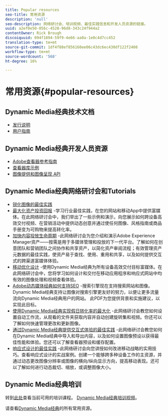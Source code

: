 ```yaml
---
title: Popular resources
seo-title: 常用资源
description: 'null'
seo-description: 网络研讨会、培训视频、最佳实践信息和开发人员资源的链接。
uuid: a2ef0e50-056c-4528-96d8-343c24f944a2
contentOwner: Rick Brough
discoiquuid: 094f1894-59f9-4e66-aa0a-1e0c4d7cc452
translation-type: tm+mt
source-git-commit: 1df4f88ef856160ee06c43dc6ec430df122f2408
workflow-type: tm+mt
source-wordcount: '568'
ht-degree: 16%

---
```



# 常用资源{#popular-resources}

## Dynamic Media经典技术文档

* [发行说明](https://docs.adobe.com/content/help/en/dynamic-media-developer-resources/release-notes/s7rn2017.html)
* [用户指南](introduction.md)

## Dynamic Media经典开发人员资源

* [Adobe查看器参考指南](https://docs.adobe.com/content/help/en/dynamic-media-developer-resources/library/home.html)
* [查看器库示例](https://landing.adobe.com/zh-Hans/na/dynamic-media/ctir-2755/live-demos.html)
* [图像提供和图像呈现 API](https://docs.adobe.com/content/help/en/dynamic-media-developer-resources/image-serving-api/home.html)

## Dynamic Media经典网络研讨会和Tutorials

* [锐化图像的最佳实践](/help/assets/s7_sharpening_images.pdf)
* [最大化资产投资回报](https://adobecustomersuccess.adobeconnect.com/p5ar3hfrrec/?launcher=false&amp;fcsContent=true&amp;pbMode=normal&amp;proto=true) -学习行业最佳实践，在您的网站和移动App中提供富媒体。在此网络研讨会中，我们举出了一些示例和演示，向您展示如何跨设备高效交付视频、在营销活动中提供动态创意并通过使任何图像、风格指南或商品手册变为可购物来提高转化率。
* [加快内容投放生命周期](https://adobecustomersuccess.adobeconnect.com/p88ducm9pqv/) -此网络研讨会为您介绍和演示Adobe Experience Manager资产——按需是用于多媒体管理和投放的下一代平台。了解如何在创意团队和营销团队之间协作和共享资产，以简化资产审阅流程；有效管理资产元数据的最佳实践，使资产易于查找、使用、重用和共享，以及如何提供交互式的跨渠道富媒体体验。
* [移动优化设计](https://adobecustomersuccess.adobeconnect.com/p6oqd3wydif/?launcher=false&amp;fcsContent=true&amp;pbMode=normal&amp;proto=true) -使用Dynamic Media经典为所有设备高效交付目标富媒体。在此网络研讨会中，您将学习如何设计和交付在移动应用程序和响应式网站中均有效的图像处理和视频查看体验。
* [Adobe动态媒体经典如何支持SEO](/help/assets/s7_seo.pdf) -搜索引擎现在支持搜索网站和图像。Dynamic Media经典支持让图像对搜索引擎更友好的努力，以便让更多流量流向Dynamic Media经典用户的网站。 此PDF为您提供背景和实施建议，以实现此目标。
* [使用Dynamic Media经典实现假日转化率的最大化](https://adobecustomersuccess.adobeconnect.com/p32n1yr85c9/?proto=true) -此网络研讨会教您如何设置自动工作流，从观看的文件夹获取内容并自动创建旋转集和视频。你还可以了解如何快速管理更改和更新图像。
* [通过Dynamic Media经典提供交互式体验的最佳实践](https://seminars.adobeconnect.com/p7wb8ej3u6d/) -此网络研讨会教您如何在Dynamic Media经典中导入和导出内容，以及如何设置图像预设以获得最佳性能和体验。您还可以了解查看器预设和缓存配置。
* [响应式设计的最佳实践](https://offers.adobe.com/en/na/marketing/landings/_40458_responsive_design_live_on_demand_webinar.html) -此网络研讨会向您讲授如何改进移动战略的实用技巧。查看响应式设计的实战案例。创建一个能够跨多种设备工作的主资源，并通过动态更改图像分辨率或图像的横向/纵向显示方向，提高移动表现。还可以了解如何进行动态裁切、缩放，或调整图像大小。

## Dynamic Media经典培训

转到[此处](https://training.adobe.com/training/courses.html#product=adobe-scene7)查看当前可用的培训课程。
[Dynamic Media经典培训视频](https://docs.adobe.com/content/help/en/dynamic-media-classic/using/intro/training-videos.html)。

请查看[Dynamic Media经典](home.md)的所有常用资源。